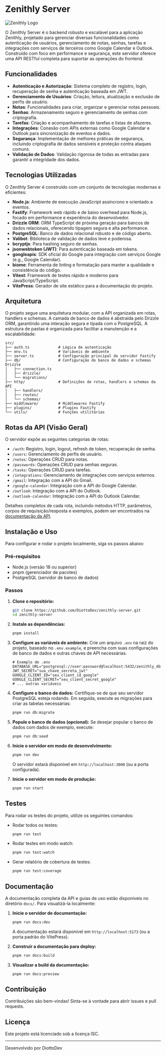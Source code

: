 # Zenithly Server

![Zenithly Logo](https://github.com/DiottoDev/zenithly-server/assets/102909024/11222222-3333-4444-5555-666666666666)

O Zenithly Server é o backend robusto e escalável para a aplicação Zenithly, projetado para gerenciar diversas funcionalidades como autenticação de usuários, gerenciamento de notas, senhas, tarefas e integrações com serviços de terceiros como Google Calendar e Outlook. Construído com foco em performance e segurança, este servidor oferece uma API RESTful completa para suportar as operações do frontend.

## Funcionalidades

- **Autenticação e Autorização**: Sistema completo de registro, login, recuperação de senha e autenticação baseada em JWT.
- **Gerenciamento de Usuários**: Criação, leitura, atualização e exclusão de perfis de usuário.
- **Notas**: Funcionalidades para criar, organizar e gerenciar notas pessoais.
- **Senhas**: Armazenamento seguro e gerenciamento de senhas com criptografia.
- **Tarefas**: Criação e acompanhamento de tarefas e listas de afazeres.
- **Integrações**: Conexão com APIs externas como Google Calendar e Outlook para sincronização de eventos e dados.
- **Segurança**: Implementação de melhores práticas de segurança, incluindo criptografia de dados sensíveis e proteção contra ataques comuns.
- **Validação de Dados**: Validação rigorosa de todas as entradas para garantir a integridade dos dados.

## Tecnologias Utilizadas

O Zenithly Server é construído com um conjunto de tecnologias modernas e eficientes:

- **Node.js**: Ambiente de execução JavaScript assíncrono e orientado a eventos.
- **Fastify**: Framework web rápido e de baixo overhead para Node.js, focado em performance e experiência do desenvolvedor.
- **Drizzle ORM**: ORM TypeScript de próxima geração para bancos de dados relacionais, oferecendo tipagem segura e alta performance.
- **PostgreSQL**: Banco de dados relacional robusto e de código aberto.
- **Valibot**: Biblioteca de validação de dados leve e poderosa.
- **bcryptjs**: Para hashing seguro de senhas.
- **jsonwebtoken (JWT)**: Para autenticação baseada em tokens.
- **googleapis**: SDK oficial do Google para integração com serviços Google (e.g., Google Calendar).
- **biome**: Ferramenta de linting e formatação para manter a qualidade e consistência do código.
- **Vitest**: Framework de testes rápido e moderno para JavaScript/TypeScript.
- **VitePress**: Gerador de site estático para a documentação do projeto.

## Arquitetura

O projeto segue uma arquitetura modular, com a API organizada em rotas, handlers e schemas. A camada de banco de dados é abstraída pelo Drizzle ORM, garantindo uma interação segura e tipada com o PostgreSQL. A estrutura de pastas é organizada para facilitar a manutenção e a escalabilidade:

```
src/
├── auth.ts             # Lógica de autenticação
├── env.ts              # Variáveis de ambiente
├── server.ts           # Configuração principal do servidor Fastify
├── db/                 # Configuração do banco de dados e schemas Drizzle
│   ├── connection.ts
│   ├── drizzle/
│   └── migrations/
├── http/               # Definições de rotas, handlers e schemas da API
│   ├── handlers/
│   ├── routes/
│   └── schemas/
├── middleware/         # Middlewares Fastify
├── plugins/            # Plugins Fastify
└── utils/              # Funções utilitárias
```

## Rotas da API (Visão Geral)

O servidor expõe as seguintes categorias de rotas:

- `/auth`: Registro, login, logout, refresh de token, recuperação de senha.
- `/users`: Gerenciamento de perfis de usuário.
- `/notes`: Operações CRUD para notas.
- `/passwords`: Operações CRUD para senhas seguras.
- `/tasks`: Operações CRUD para tarefas.
- `/integrations`: Gerenciamento de integrações com serviços externos.
- `/gmail`: Integração com a API do Gmail.
- `/google-calendar`: Integração com a API do Google Calendar.
- `/outlook`: Integração com a API do Outlook.
- `/outlook-calendar`: Integração com a API do Outlook Calendar.

Detalhes completos de cada rota, incluindo métodos HTTP, parâmetros, corpos de requisição/resposta e exemplos, podem ser encontrados na [documentação da API](#documentação).

## Instalação e Uso

Para configurar e rodar o projeto localmente, siga os passos abaixo:

### Pré-requisitos

- Node.js (versão 18 ou superior)
- pnpm (gerenciador de pacotes)
- PostgreSQL (servidor de banco de dados)

### Passos

1.  **Clone o repositório:**

    ```bash
    git clone https://github.com/DiottoDev/zenithly-server.git
    cd zenithly-server
    ```

2.  **Instale as dependências:**

    ```bash
    pnpm install
    ```

3.  **Configure as variáveis de ambiente:**
    Crie um arquivo `.env` na raiz do projeto, baseado no `.env.example`, e preencha com suas configurações de banco de dados e outras chaves de API necessárias.

    ```dotenv
    # Exemplo de .env
    DATABASE_URL="postgresql://user:password@localhost:5432/zenithly_db"
    JWT_SECRET="sua_chave_secreta_jwt"
    GOOGLE_CLIENT_ID="seu_client_id_google"
    GOOGLE_CLIENT_SECRET="seu_client_secret_google"
    # ... outras variáveis
    ```

4.  **Configure o banco de dados:**
    Certifique-se de que seu servidor PostgreSQL esteja rodando. Em seguida, execute as migrações para criar as tabelas necessárias:

    ```bash
    pnpm run db:migrate
    ```

5.  **Popule o banco de dados (opcional):**
    Se desejar popular o banco de dados com dados de exemplo, execute:

    ```bash
    pnpm run db:seed
    ```

6.  **Inicie o servidor em modo de desenvolvimento:**

    ```bash
    pnpm run dev
    ```

    O servidor estará disponível em `http://localhost:3000` (ou a porta configurada).

7.  **Inicie o servidor em modo de produção:**
    ```bash
    pnpm run start
    ```

## Testes

Para rodar os testes do projeto, utilize os seguintes comandos:

- Rodar todos os testes:
  ```bash
  pnpm run test
  ```
- Rodar testes em modo watch:
  ```bash
  pnpm run test:watch
  ```
- Gerar relatório de cobertura de testes:
  ```bash
  pnpm run test:coverage
  ```

## Documentação

A documentação completa da API e guias de uso estão disponíveis no diretório `docs/`. Para visualizá-la localmente:

1.  **Inicie o servidor de documentação:**

    ```bash
    pnpm run docs:dev
    ```

    A documentação estará disponível em `http://localhost:5173` (ou a porta padrão do VitePress).

2.  **Construir a documentação para deploy:**

    ```bash
    pnpm run docs:build
    ```

3.  **Visualizar a build da documentação:**
    ```bash
    pnpm run docs:preview
    ```

## Contribuição

Contribuições são bem-vindas! Sinta-se à vontade para abrir issues e pull requests.

## Licença

Este projeto está licenciado sob a licença ISC.

---

Desenvolvido por DiottoDev
